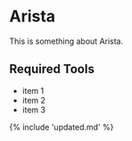 # Arista

This is something about Arista.

## Required Tools

- item 1
- item 2
- item 3

{% include 'updated.md' %}